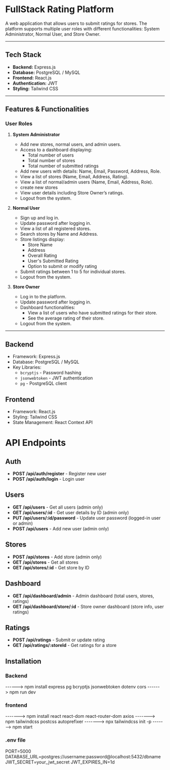 # FullStack Rating Platform

A web application that allows users to submit ratings for stores. The platform supports multiple user roles with different functionalities: System Administrator, Normal User, and Store Owner.

---

## Tech Stack

- **Backend:** Express.js  
- **Database:** PostgreSQL / MySQL  
- **Frontend:** React.js  
- **Authentication:** JWT  
- **Styling:** Tailwind CSS  

---

## Features & Functionalities

### User Roles

1. **System Administrator**
   - Add new stores, normal users, and admin users.
   - Access to a dashboard displaying:
     - Total number of users
     - Total number of stores
     - Total number of submitted ratings
   - Add new users with details: Name, Email, Password, Address, Role.
   - View a list of stores (Name, Email, Address, Rating).
   - View a list of normal/admin users (Name, Email, Address, Role).
   - create new stores 
   - View user details including Store Owner’s ratings.
   - Logout from the system.

2. **Normal User**
   - Sign up and log in.
   - Update password after logging in.
   - View a list of all registered stores.
   - Search stores by Name and Address.
   - Store listings display:
     - Store Name
     - Address
     - Overall Rating
     - User's Submitted Rating
     - Option to submit or modify rating
   - Submit ratings between 1 to 5 for individual stores.
   - Logout from the system.

3. **Store Owner**
   - Log in to the platform.
   - Update password after logging in.
   - Dashboard functionalities:
     - View a list of users who have submitted ratings for their store.
     - See the average rating of their store.
   - Logout from the system.

---

## Backend

- Framework: Express.js  
- Database: PostgreSQL / MySQL  
- Key Libraries:
  - `bcryptjs` - Password hashing  
  - `jsonwebtoken` - JWT authentication  
  - `pg` - PostgreSQL client  

## Frontend

- Framework: React.js 
- Styling: Tailwind CSS 
- State Management: React Context API  

# API Endpoints

## Auth
- **POST /api/auth/register** - Register new user
- **POST /api/auth/login** - Login user

## Users
- **GET /api/users** - Get all users (admin only)
- **GET /api/users/:id** - Get user details by ID (admin only)
- **PUT /api/users/:id/password** - Update user password (logged-in user or admin)
- **POST /api/users** - Add new user (admin only)

## Stores
- **POST /api/stores** - Add store (admin only)
- **GET /api/stores** - Get all stores
- **GET /api/stores/:id** - Get store by ID

## Dashboard
- **GET /api/dashboard/admin** - Admin dashboard (total users, stores, ratings)
- **GET /api/dashboard/store/:id** - Store owner dashboard (store info, user ratings)

## Ratings
- **POST /api/ratings** - Submit or update rating
- **GET /api/ratings/:storeId** - Get ratings for a store


## Installation

### Backend

------> npm install express pg bcryptjs jsonwebtoken dotenv cors
------> npm run dev

### frontend

-------> npm install react react-dom react-router-dom axios 
-------> npm tailwindcss postcss autoprefixer
-------> npx tailwindcss init -p
-------> npm start


### .env file

PORT=5000
DATABASE_URL=postgres://username:password@localhost:5432/dbname
JWT_SECRET=your_jwt_secret
JWT_EXPIRES_IN=1d
